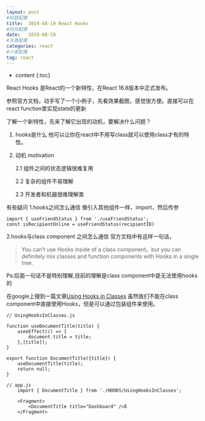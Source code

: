 ```yaml
---
layout: post
#标题配置
title:  2019-08-19 React Hooks
#时间配置
date:   2019-08-19
#大类配置
categories: react
#小类配置
tag: react
---
```


* content
{:toc}


React Hooks 是React的一个新特性，在React 16.8版本中正式发布。

参照官方文档，动手写了一个小例子，先看效果截图，感觉很方便。直接可以在 react function里实现state的更新


了解一个新特性，先来了解它出现的动机，要解决什么问题？

1. hooks是什么
    他可以让你在react中不用写class就可以使用class才有的特性。
2. 动机 motivation

    2.1 组件之间的状态逻辑很难复用

    2.2 复杂的组件不易理解

    2.3 开发者和机器很难理解类

有些疑问
1.hooks之间怎么通信
像引入其他组件一样，import，然后传参
```
import { useFriendStatus } from './useFriendStatus';
const isRecipientOnline = useFriendStatus(recipientID)

```


2.hooks与class component 之间怎么通信
官方文档中有这样一句话，
> You can’t use Hooks inside of a class component。but you can definitely mix classes and function components with Hooks in a single tree.

Ps:后面一句话不是特别理解,目前的理解是class component中是无法使用hooks的

在google上搜到一篇文章[Using Hooks in  Classes](https://reacttraining.com/blog/using-hooks-in-classes/)
虽然我们不能在class component中直接使用Hooks，但是可以通过包装组件来使用。

```
// UsingHooksInClasses.js

function useDocumentTitle(title) {
    useeEffect(() => {
        document.title = title;
    },[title]);
}

export function DocumentTitle({title}) {
    useDocumentTitle(title);
    return null;
}
```

```
// app.js
    import { DocumentTitle } from './HOOKS/UsingHooksInClasses';

    <Fragment>
        <DocumentTitle title="Dashboard" />ß
    </Fragment>
```

